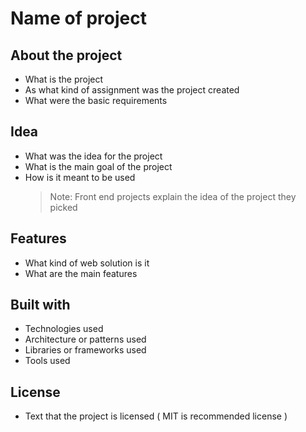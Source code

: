 # Name of project

## About the project

- What is the project
- As what kind of assignment was the project created
- What were the basic requirements

## Idea

- What was the idea for the project
- What is the main goal of the project
- How is it meant to be used
  > Note: Front end projects explain the idea of the project they picked

## Features

- What kind of web solution is it
- What are the main features

## Built with

- Technologies used
- Architecture or patterns used
- Libraries or frameworks used
- Tools used

## License

- Text that the project is licensed ( MIT is recommended license )
